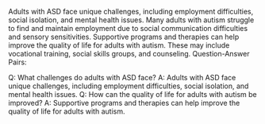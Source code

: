 Adults with ASD face unique challenges, including employment difficulties, social isolation, and mental health issues. Many adults with autism struggle to find and maintain employment due to social communication difficulties and sensory sensitivities. Supportive programs and therapies can help improve the quality of life for adults with autism. These may include vocational training, social skills groups, and counseling.
Question-Answer Pairs:

Q: What challenges do adults with ASD face?
A: Adults with ASD face unique challenges, including employment difficulties, social isolation, and mental health issues.
Q: How can the quality of life for adults with autism be improved?
A: Supportive programs and therapies can help improve the quality of life for adults with autism.